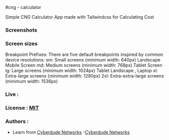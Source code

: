 #cng - calculator

Simple CNG Calculator App made with Tailwindcss for Calculating Cost

### Screenshots
### Screen sizes

Breakpoint Prefixes:
There are five default breakpoints inspired by common device resolutions:
sm: Small screens (minimum width: 640px) Landscape Mobile Screen
md: Medium screens (minimum width: 768px) Tablet Screen
lg: Large screens (minimum width: 1024px) Tablet Landscape , Laptop
xl: Extra-large screens (minimum width: 1280px)
2xl: Extra-extra-large screens (minimum width: 1536px)
### Live :
### License : [MIT](./LICENSE)

### Authors :
- Learn from <a href="">Cyberdude Networks</a>
-[Cyberdude Networks](https://youtube.com/cyberdudenetworks)
